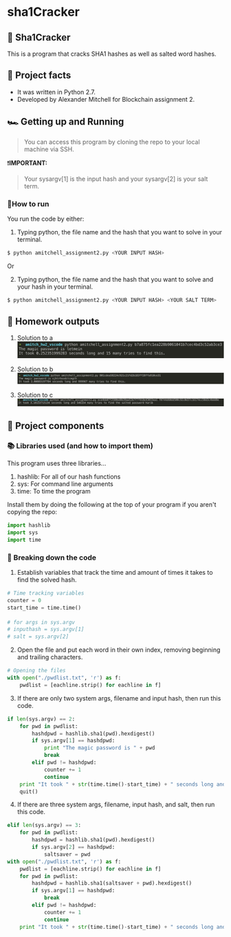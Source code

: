 # sha1Cracker

## 🔨 Sha1Cracker 

This is a program that cracks SHA1 hashes as well as salted word hashes. 

## 💯 Project facts
* It was written in Python 2.7.
* Developed by Alexander Mitchell for Blockchain assignment 2.

## 🏎 Getting up and Running

> You can access this program by cloning the repo to your local machine via SSH.
<!-- -->
❗️**IMPORTANT:**
> Your sysargv[1] is the input hash and your sysargv[2] is your salt term.

### 🤔How to run
You run the code by either:
1. Typing python, the file name and the hash that you want to solve in your terminal.
```bash
$ python amitchell_assignment2.py <YOUR INPUT HASH>
```

Or

2. Typing python, the file name and the hash that you want to solve and your hash in your terminal.
```bash
$ python amitchell_assignment2.py <YOUR INPUT HASH> <YOUR SALT TERM>
```

## 📝 Homework outputs

1. Solution to a
![A Solution](./solutions/prob1.png)

2. Solution to b
![A Solution](./solutions/prob2.png)

3. Solution to c
![A Solution](./solutions/prob3.png)

## 🔑 Project components

### 📚 Libraries used (and how to import them)

This program uses three libraries...
1. hashlib: For all of our hash functions
2. sys: For command line arguments
3. time: To time the program

Install them by doing the following at the top of your program if you aren't copying the repo:
```python
import hashlib
import sys
import time
```

### 🔩 Breaking down the code
1. Establish variables that track the time and amount of times it takes to find the solved hash.

```python
# Time tracking variables
counter = 0
start_time = time.time()

# for args in sys.argv
# inputhash = sys.argv[1]
# salt = sys.argv[2]
```

2. Open the file and put each word in their own index, removing beginning and trailing characters.
```python
# Opening the files
with open("./pwdlist.txt", 'r') as f:
    pwdlist = [eachline.strip() for eachline in f]
```

3. If there are only two system args, filename and input hash, then run this code.
```python
if len(sys.argv) == 2:
    for pwd in pwdlist:
        hashdpwd = hashlib.sha1(pwd).hexdigest()
        if sys.argv[1] == hashdpwd:
            print "The magic password is " + pwd
            break
        elif pwd != hashdpwd:
            counter += 1
            continue
    print "It took " + str(time.time()-start_time) + " seconds long and " +str(counter) + " many tries to find this.\n"
    quit()
```

4. If there are three system args, filename, input hash, and salt, then run this code.
```python
elif len(sys.argv) == 3:
    for pwd in pwdlist:
        hashdpwd = hashlib.sha1(pwd).hexdigest()
        if sys.argv[2] == hashdpwd:
            saltsaver = pwd
with open("./pwdlist.txt", 'r') as f:
    pwdlist = [eachline.strip() for eachline in f]
    for pwd in pwdlist:
        hashdpwd = hashlib.sha1(saltsaver + pwd).hexdigest()
        if sys.argv[1] == hashdpwd:
            break
        elif pwd != hashdpwd:
            counter += 1
            continue
    print "It took " + str(time.time()-start_time) + " seconds long and " + str(counter) + " many tries to find the salted password " + pwd + "\n"
```

